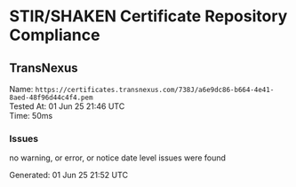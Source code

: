 # STIR/SHAKEN Certificate Repository Compliance

## TransNexus

Name: `https://certificates.transnexus.com/738J/a6e9dc86-b664-4e41-8aed-48f96d44c4f4.pem`\
Tested At: 01 Jun 25 21:46 UTC\
Time: 50ms

### Issues

no warning, or error, or notice date level issues were found

Generated: 01 Jun 25 21:52 UTC